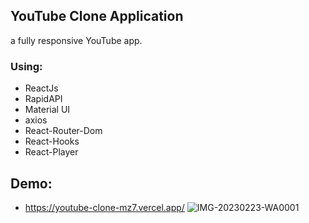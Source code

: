 ## YouTube Clone Application 
a fully responsive YouTube app.

### Using:
<ul>
  <li> ReactJs
  <li> RapidAPI
  <li> Material UI
  <li> axios  
  <li> React-Router-Dom
  <li> React-Hooks
  <li> React-Player
</ul>

## Demo: 
- https://youtube-clone-mz7.vercel.app/
![IMG-20230223-WA0001](https://user-images.githubusercontent.com/104537380/220776640-b798a6db-f02a-4de4-a0c6-b59c6a029709.jpg)
